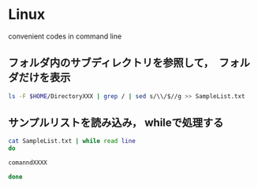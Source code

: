 # Linux
convenient codes in command line 


## フォルダ内のサブディレクトリを参照して，　フォルダだけを表示
```sh
ls -F $HOME/DirectoryXXX | grep / | sed s/\\/$//g >> SampleList.txt   
```

## サンプルリストを読み込み， whileで処理する
```sh
cat SampleList.txt | while read line
do

comanndXXXX

done
```
